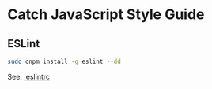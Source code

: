 # Catch JavaScript Style Guide

## ESLint

```bash
sudo cnpm install -g eslint --dd
```

See: [.eslintrc](.eslintrc)
